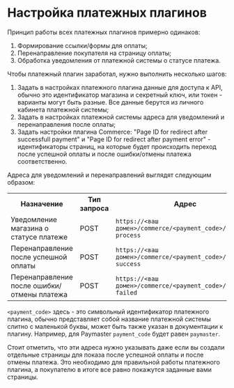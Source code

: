# Настройка платежных плагинов

Принцип работы всех платежных плагинов примерно одинаков:

1. Формирование ссылки/формы для оплаты;
2. Перенаправление покупателя на страницу оплаты;
3. Обработка уведомления от платежной системы о статусе платежа.

Чтобы платежный плагин заработал, нужно выполнить несколько шагов:

1. Задать в настройках платежного плагина данные для доступа к API, обычно это идентификатор магазина и секретный ключ, или токен - варианты могут быть разные. Все данные берутся из личного кабинета платежной системы;
2. Задать в настройках платежной системы адреса для уведомлений и перенаправления после оплаты;
4. Задать настройки плагина Commerce: "Page ID for redirect after successfull payment" и "Page ID for redirect after payment error" - идентификаторы страниц, на которые будет происходить переход после успешной оплаты и после ошибки/отмены платежа соответственно.

Адреса для уведомлений и перенаправлений выглядят следующим образом:
<table>
  <tr>
    <th>Назначение</th>
    <th>Тип запроса</th>
    <th>Адрес</th>
  </tr>
  <tr>
    <td>Уведомление магазина о статусе платеже</td>
    <td>POST</td>
    <td><code>https://&lt;ваш домен&gt;/commerce/&lt;payment_code&gt;/payment-process</code></td>
  </tr>
  <tr>
    <td>Перенаправление после успешной оплаты</td>
    <td>POST</td>
    <td><code>https://&lt;ваш домен&gt;/commerce/&lt;payment_code&gt;/payment-success</code></td>
  </tr>
  <tr>
    <td>Перенаправление после ошибки/отмены платежа</td>
    <td>POST</td>
    <td><code>https://&lt;ваш домен&gt;/commerce/&lt;payment_code&gt;/payment-failed</code></td>
  </tr>
</table>

<code>&lt;payment_code&gt;</code> здесь - это символьный идентификатор платежного плагина, обычно представляет собой название платежной системы слитно с маленькой буквы, может быть также указан в документации к плагину. Например, для Paymaster <code>payment_code</code> будет равен <code>paymaster</code>.

Стоит отметить, что эти адреса нужно указывать даже если вы создали отдельные страницы для показа после успешной оплаты и после отмены платежа. Это необходимо для правильной работы платежного плагина, а покупателю в итоге все равно покажутся заданные вами страницы.
